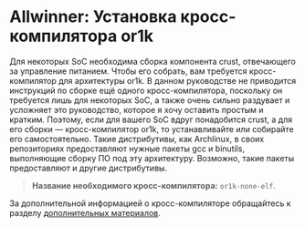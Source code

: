 # Allwinner: Установка кросс-компилятора or1k

Для некоторых SoC необходима сборка компонента crust, отвечающего за управление питанием. Чтобы его собрать, вам требуется кросс-компилятор для архитектуры or1k. В данном руководстве не приводится инструкций по сборке ещё одного кросс-компилятора, поскольку он требуется лишь для некоторых SoC, а также очень сильно раздувает и усложняет это руководство, которое я хочу оставить простым и кратким. Поэтому, если для вашего SoC вдруг понадобится crust, а для его сборки — кросс-компилятор or1k, то устанавливайте или собирайте его самостоятельно. Такие дистрибутивы, как Archlinux, в своих репозиториях предоставляют нужные пакеты gcc и binutils, выполняющие сборку ПО под эту архитектуру. Возможно, такие пакеты предоставляют и другие дистрибутивы.

> **Название необходимого кросс-компилятора:** `or1k-none-elf`.

За дополнительной информацией о кросс-компиляторе обращайтесь к разделу [дополнительных материалов](../additional/cross-compiler.md).
